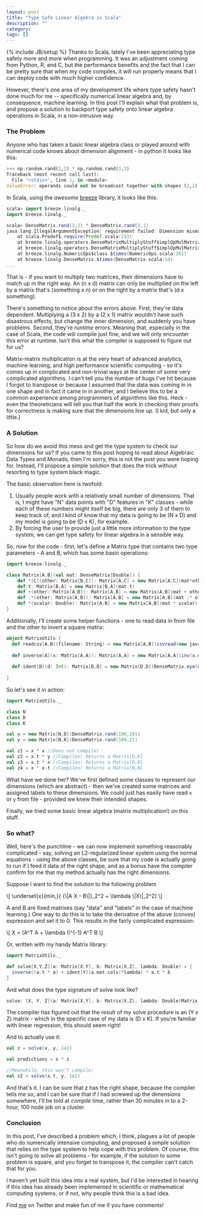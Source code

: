```yaml
---
layout: post
title: "Type Safe Linear Algebra in Scala"
description: ""
category: 
tags: []
---
```

{% include JB/setup %}
Thanks to Scala, lately I've been appreciating type safety more and more when programming. It was an adjustment coming from Python, R, and C, but the performance benefits and the fact that I can be pretty sure that when my code compiles, it will run properly means that I can deploy code with much higher confidence.

However, there's one area of my development life where type safety hasn't done much for me -- specifically numerical linear algebra and, by consequence, machine learning. In this post I'll explain what that problem is, and propose a solution to backport type safety onto linear algebra operations in Scala, in a non-intrusive way.

### The Problem

Anyone who has taken a basic linear algebra class or played around with numerical code knows about dimension alignment - in python it looks like this:

```python
>>> np.random.rand(2,2) * np.random.rand(3,1)
Traceback (most recent call last):
  File "<stdin>", line 1, in <module>
ValueError: operands could not be broadcast together with shapes (2,2) (3,1) 
```

In Scala, using the *awesome* [breeze](https://github.com/scalanlp/breeze) library, it looks like this:

```scala
scala> import breeze.linalg._
import breeze.linalg._

scala> DenseMatrix.rand(2,2) * DenseMatrix.rand(3,1)
java.lang.IllegalArgumentException: requirement failed: Dimension mismatch!
	at scala.Predef$.require(Predef.scala:233)
	at breeze.linalg.operators.DenseMatrixMultiplyStuff$implOpMulMatrix_DMD_DMD_eq_DMD$.apply(DenseMatrixOps.scala:45)
	at breeze.linalg.operators.DenseMatrixMultiplyStuff$implOpMulMatrix_DMD_DMD_eq_DMD$.apply(DenseMatrixOps.scala:40)
	at breeze.linalg.NumericOps$class.$times(NumericOps.scala:261)
	at breeze.linalg.DenseMatrix.$times(DenseMatrix.scala:54)
...
```

That is - if you want to multiply two matrices, their dimensions have to match up in the right way. An (n x d) matrix can only be multiplied on the left by a matrix that's (something x n) or on the right by a matrix that's (d x something). 

There's something to notice about the errors above. First, they're data dependent. Multiplying a (3 x 2) by a (2 x 1) matrix wouldn't have such disastrous effects, but change the inner dimension, and suddenly you have problems. Second, they're *runtime* errors. Meaning that, especially in the case of Scala, the code will compile just fine, and we will only encounter this error at runtime. Isn't this what the compiler is supposed to figure out for us?

Matrix-matrix multiplication is at the very heart of advanced analytics, machine learning, and high performance scientific computing - so it's comes up in complicated and non-trivial ways at the center of some very complicated algorithms. I can't tell you the number of bugs I've hit because I forgot to transpose or because I assumed that the data was coming in in one shape and in fact it came in in another, and I believe this to be a common experience among programmers of algorithms like this. Heck - even the theoreticians will tell you that half the work in checking their proofs for correctness is making sure that the dimensions line up. (I kid, but only a little.)

### A Solution

So how do we avoid this mess and get the type system to check our dimensions for us? If you came to this post hoping to read about Algebraic Data Types and Monads, then I'm sorry, this is not the post you were hoping for. Instead, I'll propose a simple solution that does the trick without resorting to type system black magic. 

The basic observation here is twofold:
1. Usually people work with a relatively small number of dimensions. That is, I might have "N" data points with "D" features in "K" classes - while each of these numbers might itself be big, there are only 3 of them to keep track of, and I kind of know that my data is going to be (N x D) and my model is going to be (D x K), for example.
2. By forcing the user to provide just a little more information to the type system, we can get type safety for linear algebra in a sensible way.

So, now for the code - first, let's define a Matrix type that contains two type parameters - A and B, which has some basic operations:

```scala
import breeze.linalg._

class Matrix[A,B](val mat: DenseMatrix[Double]) {
    def *[C](other: Matrix[B,C]): Matrix[A,C] = new Matrix[A,C](mat*other.mat)
    def t: Matrix[B,A] = new Matrix[B,A](mat.t)
    def +(other: Matrix[A,B]): Matrix[A,B] = new Matrix[A,B](mat + other.mat)
    def :*(other: Matrix[A,B]): Matrix[A,B] = new Matrix[A,B](mat :* other.mat)
    def *(scalar: Double): Matrix[A,B] = new Matrix[A,B](mat * scalar)
}
```

Additionally, I'll create some helper functions - one to read data in from file and the other to invert a square matrix:

```scala
object MatrixUtils {
  def readcsv[A,B](filename: String) = new Matrix[A,B](csvread(new java.io.File(filename)))
  
  def inverse[A](x: Matrix[A,A]): Matrix[A,A] = new Matrix[A,A](inv(x.mat))
  
  def ident[D](d: Int): Matrix[D,D] = new Matrix[D,D](DenseMatrix.eye(d))
  
}
```

So let's see it in action:

```scala
import MatrixUtils._

class N
class D
class K

val x = new Matrix[N,D](DenseMatrix.rand(100,10))
val y = new Matrix[N,K](DenseMatrix.rand(100,2))

val z1 = x * x //Does not compile!
val z2 = x.t * y //Compiles! Returns a Matrix[D,K]
val z3 = x.t * x //Compiles! Returns a Matrix[D,D]
val z4 = x * x.t //Compiles! Returns a Matrix[N,N]
```

What have we done her? We've first defined some classes to represent our dimensions (which are abstract) - then we've created some matrices and assigned labels to these dimensions. We could just has easily have read `x` or `y` from file - provided we knew their intended shapes.

Finally, we tried some basic linear algebra (matrix multiplication!) on this stuff. 

### So what?

Well, here's the punchline - we can now implement something reasonably complicated - say, solving an L2-regularized linear system using the normal equations - using the above classes, be sure that my code is actually going to run if I feed it data of the right shape, and as a bonus have the compiler confirm for me that my method actually has the right dimensions.

Suppose I want to find the solution to the following problem 

\\[ \underset{x}{min\,}{ {\\|A X - B\\|}_2^2 + \lambda \\|X\\|_2^2} \\]

A and B are fixed matrixes (say "data" and "labels" in the case of machine learning.) One way to do this is to take the derivative of the above (convex) expression and set it to 0. This results in the fairly complicated expression:

\\[ X = (A^T A + \lambda I)^{-1} A^T B \\]

Or, written with my handy Matrix library:

```scala
import MatrixUtils._

def solve[X,Y,Z](a: Matrix[X,Y], b: Matrix[X,Z], lambda: Double) = {
  inverse((a.t * a) + ident[Y](a.mat.cols)*lambda) * a.t * b
}
```

And what does the type signature of solve look like?

```scala
solve: [X, Y, Z](a: Matrix[X,Y], b: Matrix[X,Z], lambda: Double)Matrix[Y,Z]
```

The compiler has figured out that the result of my solve procedure is an (Y x Z) matrix - which in the specific case of my data is (D x K). If you're familiar with linear regression, this should seem right!

And to actually use it:

```scala
val z = solve(x, y, 1e2)

val predictions = x * z

//Meanwhile, this won't compile:
val z2 = solve(x.t, y, 1e2)
```

And that's it. I can be sure that z has the right shape, because the compiler tells me so, and I can be sure that if I had screwed up the dimensions somewhere, I'll be told at *compile* time, rather than 30 minutes in to a 2-hour, 100 node job on a cluster.

 
### Conclusion

In this post, I've described a problem which, I think, plagues a lot of people who do numerically intensive computing, and proposed a simple solution that relies on the type system to help cope with this problem. Of course, this isn't going to solve all problems - for example, if the solution to some problem is square, and you forget to transpose it, the compiler can't catch that for you.

I haven't yet built this idea into a real system, but I'd be interested in hearing if this idea has already been implemented in scientific or mathematical computing systems, or if not, why people think this is a bad idea. 

Find [me](http://twitter.com/evanrsparks/) on Twitter and make fun of me if you have comments!
